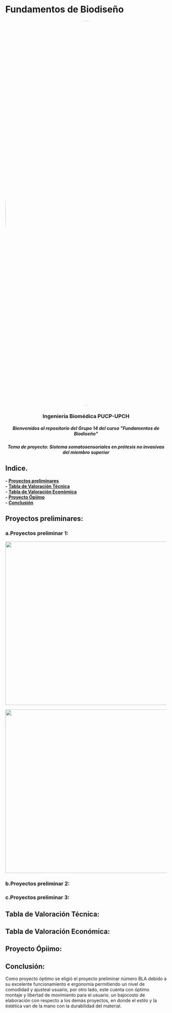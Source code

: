 # Fundamentos de Biodiseño
</p>
<image align="center;" width="1200px;" style="border-radius: 90%;" src ="../Imágenes/imagen_read.png">
  <h3 align="center">
Ingeniería Biomédica PUCP-UPCH
  </h3>
  <h5 align="center">
     Bienvenidos al repositorio del Grupo 14 del curso "Fundamentos de Biodiseño"
  </h5>
</p>


</p>
  <h5 align="center">
    Tema de proyecto: Sistema somatosensoriales en prótesis no invasivas del miembro superior
  </h5>
  
</p>

## Indice.

**- [Proyectos preliminares](#Proyectos-preliminares)**<br>
**- [Tabla de Valoración Técnica](#Tabla-de-Valoración-Técnica)**<br>
**- [Tabla de Valoración Económica](#Tabla-de-Valoración-Económica)**<br>
**- [Proyecto Ópiimo](#Proyecto-Ópiimo)**<br>
**- [Conclusión](#Conclusión)**<br>


## Proyectos preliminares:
### a.Proyectos preliminar 1:
<p align="center">
  <img width="510" height="510" src="https://github.com/miguel-isidro05/Repositorio_FUNBIO/assets/143018589/03e8da8f-b231-466c-bdc5-cb169cd3af5b">
</p>
<p align="center">
  <img width="510" height="510" src="https://github.com/miguel-isidro05/Repositorio_FUNBIO/assets/143018589/8f865998-b2de-429d-8c0a-9d48989ce98d">
</p>



### b.Proyectos preliminar 2:

### c.Proyectos preliminar 3:

## Tabla de Valoración Técnica: 

## Tabla de Valoración Económica:

## Proyecto Ópiimo:

## Conclusión: 
Como proyecto óptimo se eligió el proyecto preliminar número BLA debido a su excelente funcionamiento e ergonomía permitiendo un nivel de comodidad y ajusteal usuario, por otro lado, este cuenta con óptimo montaje y libertad de movimiento para el usuario. un bajocosto de elaboración con respecto a los demás proyectos, en donde el estilo y la éstética van de la mano con la durabilidad del material.
